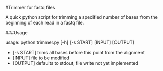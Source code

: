 #Trimmer for fastq files

A quick python script for trimming a specified number of bases from the beginning of each read in a fastq file.

###Usage

usage: python trimmer.py [-h] [-s START] [INPUT] [OUTPUT]

*	[-s START] trims all bases before this point from the alignment
*	[INPUT]	file to be modified
*	[OUTPUT] defaults to stdout, file write not yet implemented
